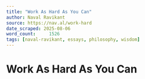 ```yaml
---
title: "Work As Hard As You Can"
author: Naval Ravikant
source: https://nav.al/work-hard
date_scraped: 2025-08-06
word_count:     1526
tags: [naval-ravikant, essays, philosophy, wisdom]
---
```


# Work As Hard As You Can

